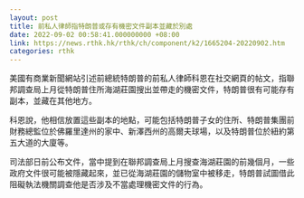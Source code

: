```yaml
---
layout: post
title: 前私人律師指特朗普或存有機密文件副本並藏於別處
date: 2022-09-02 00:58:41.000000000 +08:00
link: https://news.rthk.hk/rthk/ch/component/k2/1665204-20220902.htm
categories: rthk
---
```


美國有商業新聞網站引述前總統特朗普的前私人律師科恩在社交網頁的帖文，指聯邦調查局上月從特朗普住所海湖莊園搜出並帶走的機密文件，特朗普很有可能存有副本，並藏在其他地方。

科恩說，他相信放置這些副本的地點，可能包括特朗普子女的住所、特朗普集團前財務總監位於佛羅里達州的家中、新澤西州的高爾夫球場，以及特朗普位於紐約第五大道的大廈等。

司法部日前公布文件，當中提到在聯邦調查局上月搜查海湖莊園的前幾個月，一些政府文件很可能被隱藏起來，並已從海湖莊園的儲物室中被移走，特朗普試圖借此阻礙執法機關調查他是否涉及不當處理機密文件的行為。
